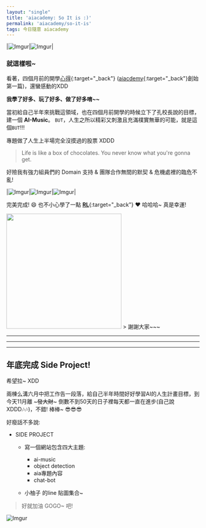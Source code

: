 ```yaml
---
layout: "single"
title: 'aiacademy: So It is :)'
permalink: 'aiacademy/so-it-is'
tags: 今日隨意 aiacademy
---
```


|![Imgur](https://i.imgur.com/pItx7OM.gif)|![Imgur](https://i.imgur.com/MmnnozCh.jpg)|

### 就這樣啦~

看著，四個月前的開學[心得](https://yuting3656.github.io/yutingblog//diary/2019-07-20){:target="_back"} ([aiacdemy](https://yuting3656.github.io/yutingblog/blog/tag#aiacademy){:target="_back"}創始第一篇)，還蠻感動的XDD 

__我學了好多、玩了好多、做了好多唷~~__




當初給自己半年來挑戰這領域，也在四個月前開學的時候立下了孔校長說的目標，建一個 __AI-Music__。 `BUT`，人生之所以精彩又刺激且充滿樸實無華的可能，就是這個`BUT`!!! 

專題做了人生上半場完全沒摸過的股票 XDDD 

> Life is like a box of chocolates. You never know what you're gonna get.

好險我有強力組員們的 Domain 支持 & 團隊合作無間的默契 & 危機處裡的臨危不亂!

|![Imgur](https://i.imgur.com/UvhDcUf.jpg)|![Imgur](https://i.imgur.com/pqM4xuC.jpg)|![Imgur](https://i.imgur.com/1IA85Ay.jpg)|

完美完成! :smile: 也不小心學了一點 [__RL__](https://www.youtube.com/watch?v=2pWv7GOvuf0&list=PLzuuYNsE1EZAXYR4FJ75jcJseBmo4KQ9-){:target="_back"} :heart: 哈哈哈~ 真是幸運!

<img src="https://i.imgur.com/K4wELe1h.jpg" width="300">
> 謝謝大家~~~

---
---
---

## 年底完成 Side Project!

希望拉~ XDD

兩棟么溝六月中把工作告一段落，給自己半年時間好好學習AI的人生計畫目標，到今天11月離 ~~~發大財~~~ 倒數不到50天的日子裡每天都一直在進步(自己說XDDD:notes::notes:)，不錯! 棒棒~ :sunglasses::sunglasses::sunglasses:


好廢話不多說:

- SIDE PROJECT
    - 寫一個網站包含四大主題:
        - ai-music
        - object detection 
        - aia專題內容 
        - chat-bot

    - 小柚子 的line 貼圖集合~

> 好就加油 GOGO~ 吧!

![Imgur](https://i.imgur.com/5GN7Jz2.jpg)